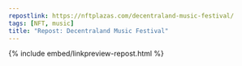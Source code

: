 ```yaml
---
repostlink: https://nftplazas.com/decentraland-music-festival/
tags: [NFT, music]
title: "Repost: Decentraland Music Festival"
---
```


{% include embed/linkpreview-repost.html %}